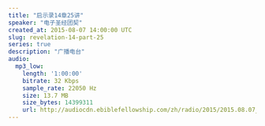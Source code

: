 ```yaml
---
title: "启示录14章25讲"
speaker: "电子圣经团契"
created_at: 2015-08-07 14:00:00 UTC
slug: revelation-14-part-25
series: true
description: "广播电台"
audio:
  mp3_low:
    length: '1:00:00'
    bitrate: 32 Kbps
    sample_rate: 22050 Hz
    size: 13.7 MB
    size_bytes: 14399311
    url: http://audiocdn.ebiblefellowship.com/zh/radio/2015/2015.08.07_EBF_-_Revelation_14_Part_25.mp3
---
```

